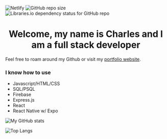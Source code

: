 
![Netlify](https://img.shields.io/netlify/6beea9b2-ccc8-455e-a87a-a848f3207f72)
![GitHub repo size](https://img.shields.io/github/repo-size/charlieboyee/portfolio)
![Libraries.io dependency status for GitHub repo](https://img.shields.io/librariesio/github/charlieboyee/portfolio)

# <div align = 'center'>Welcome, my name is Charles and I am a full stack developer</div>

Feel free to roam around my Github or visit my [portfolio website](https://636391bb0eba095ab6a52a9c--portfoliocpark.netlify.app/).

### I know how to use
- Javascript/HTML/CSS
- SQL/PSQL
- Firebase
- Express.js
- React
- React Native w/ Expo

![My GitHub stats](https://github-readme-stats.vercel.app/api?username=charlieboyee&count_private=true&theme=radical&show_icons=true)

![Top Langs](https://github-readme-stats.vercel.app/api/top-langs/?username=charlieboyee&theme=radical)
